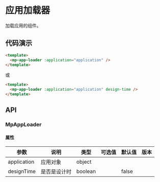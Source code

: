 # 应用加载器

加载应用的组件。

## 代码演示

```html
<template>
  <mp-app-loader :application="application" />
</template>
```

或

```html
<template>
  <mp-app-loader :application="application" design-time />
</template>
```

## API

### MpAppLoader

#### 属性

| 参数        | 说明         | 类型    | 可选值 | 默认值 | 版本 |
| ----------- | ------------ | ------- | ------ | ------ | ---- |
| application | 应用对象     | object  |        |        |      |
| designTime  | 是否是设计时 | boolean |        | false  |      |
